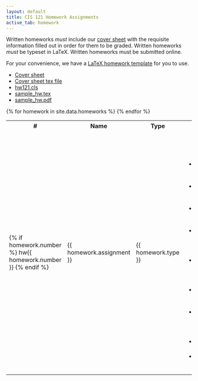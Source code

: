 ```yaml
---
layout: default
title: CIS 121 Homework Assignments
active_tab: homework
---
```


Written homeworks *must* include our [cover
sheet](content/hws/cover_sheet_16fa.pdf) with the requisite information filled
out in order for them to be graded. Written homeworks *must* be typeset in
LaTeX. Written homeworks must be submitted online.

For your convenience, we have a [LaTeX homework template](content/hws/hw121.cls)
for you to use.

* [Cover sheet](content/hws/cover_sheet_16fa.pdf)
* [Cover sheet tex file](content/hws/cover_sheet_16fa.tex)
* [hw121.cls](content/hws/hw121.cls)
* [sample_hw.tex](content/hws/sample_hw.tex)
* [sample_hw.pdf](content/hws/sample_hw.pdf)

<table class="table table-striped">
  <tbody>
    <tr>
      <th>#</th>
      <th>Name</th>
      <th>Type</th>
      <th>Materials</th>
      <th>Release Date</th>
      <th>Due Date</th>
      <th>Statistics</th>
    </tr>
    {% for homework in site.data.homeworks %}
      <tr style="text-align: left"
        {% if homework.type == 'in-class exam' %}
        class="info" 
        {% endif %}
      >
        <!-- Homework Name -->
        <td>
            {% if homework.number %}
               hw{{ homework.number }}
            {% endif %}
        </td>
        <td>
            <span>{{ homework.assignment }}</span>
        </td>
        <!-- Type -->
        <td>
          <span>{{ homework.type }}</span>
        </td>
        <!-- Materials -->
        <td>
          <ul class="list-unstyled">
            {% if homework.active %}
              {% if homework.writeup %}<li><a href="{{ homework.writeup }}">Write-up</a></li>{% endif %}
              {% if homework.zip %}<li><a href="{{ homework.zip }}">Files (zip)</a></li>{% endif %}
              {% if homework.extra_file %}<li><a href="{{ homework.extra_file }}">extra files</a></li>{% endif %}
              {% if homework.problem_set %}<li><a href="{{ homework.problem_set }}">Problem set</a></li>{% endif %}
              {% if homework.problem_set_zip %}<li><a href="{{ homework.problem_set_zip }}">Problem set (zip)</a></li>{% endif %}
              {% if homework.problem_set_tex %}<li><a href="{{ homework.problem_set_tex }}">Problem set (tex)</a></li>{% endif %}
              {% if homework.solutions %}<li><a href="{{ homework.solutions }}">Solutions</a></li>{% endif %}
              {% if homework.type == 'in-class exam' %}
              <li><a href="exams.html">Practice exam problem</a></li>
              {% endif %}
            {% else %}
               <li>Coming soon!</li>
            {% endif %}
          </ul>
        </td>
        <!-- Dates -->
        <td>{{ homework.release_date | date: "%a, %b %-d" }}</td>
        <td>{{ homework.due_date | date: "%a, %b %-d" }} by {{ homework.due_date | date: "%I:%M %p" }}</td>
        <!-- Statistics -->
        <td>
          <ul class="list-unstyled">
            {% if homework.median %}<li>Median: {{homework.median}}</li>{% endif %}
            {% if homework.mean %}<li>Mean: {{homework.mean}}</li>{% endif %}
            {% if homework.std %}<li>Standard Dev: {{homework.std}}</li>{% endif %}
          </ul>
        </td>
      </tr>
    {% endfor %}
  </tbody>
</table>
